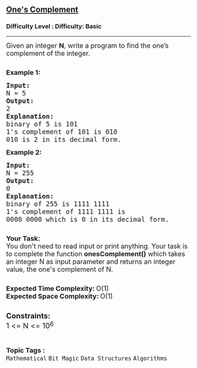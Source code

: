 <h2><a href="https://www.geeksforgeeks.org/problems/ones-complement5928/1?page=5&category=Bit%20Magic&sortBy=submissions">One's Complement</a></h2><h3>Difficulty Level : Difficulty: Basic</h3><hr><div class="problems_problem_content__Xm_eO"><p><span style="font-size:18px">Given an integer <strong>N</strong>, write a program to find the one’s complement of the integer.</span><br>
&nbsp;</p>

<p><span style="font-size:18px"><strong>Example 1:</strong></span></p>

<pre><span style="font-size:18px"><strong>Input:
</strong>N = 5
<strong>Output:</strong>
2
<strong>Explanation:</strong>
binary of 5 is 101
1's complement of 101 is 010
010 is 2 in its decimal form. </span></pre>

<p><span style="font-size:18px"><strong>Example 2:</strong></span></p>

<pre><span style="font-size:18px"><strong>Input:
</strong>N = 255
<strong>Output:</strong>
0
<strong>Explanation:</strong>
binary of 255 is 1111 1111
1's complement of 1111 1111 is
0000 0000 which is 0 in its decimal form.</span>
</pre>

<p><br>
<span style="font-size:18px"><strong>Your Task:</strong><br>
You don't need to read input or print anything. Your task is to complete the function&nbsp;<strong>onesComplement()</strong>&nbsp;which takes an integer N&nbsp;as input parameter&nbsp;and returns an integer value, the&nbsp;one's complement of N.</span><br>
&nbsp;</p>

<p><span style="font-size:18px"><strong>Expected Time Complexity:</strong></span> <span style="font-size:18px">O(1)</span><br>
<span style="font-size:18px"><strong>Expected Space Complexity:</strong></span> <span style="font-size:18px">O(1)</span><br>
&nbsp;</p>

<p><span style="font-size:20px"><strong>Constraints:</strong></span><br>
<span style="font-size:20px">1 &lt;= N &lt;= 10</span><sup><span style="font-size:16.6667px">6</span></sup></p>
</div><br><p><span style=font-size:18px><strong>Topic Tags : </strong><br><code>Mathematical</code>&nbsp;<code>Bit Magic</code>&nbsp;<code>Data Structures</code>&nbsp;<code>Algorithms</code>&nbsp;